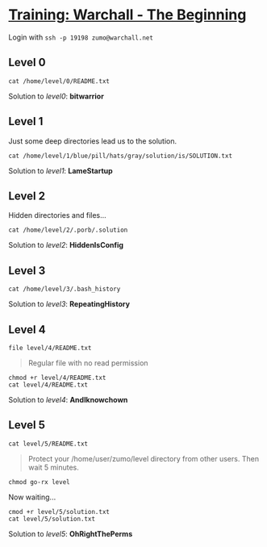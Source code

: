# [Training: Warchall - The Beginning](https://www.wechall.net/challenge/warchall/begins/index.php)

Login with `ssh -p 19198 zumo@warchall.net`

## Level 0

`cat /home/level/0/README.txt`

Solution to *level0*: **bitwarrior**

## Level 1

Just some deep directories lead us to the solution.

`cat /home/level/1/blue/pill/hats/gray/solution/is/SOLUTION.txt`

Solution to *level1*: **LameStartup**

## Level 2

Hidden directories and files...

`cat /home/level/2/.porb/.solution`

Solution to *level2*: **HiddenIsConfig**

## Level 3

`cat /home/level/3/.bash_history`

Solution to *level3*: **RepeatingHistory**

## Level 4

`file level/4/README.txt`

> Regular file with no read permission

`chmod +r level/4/README.txt`  
`cat level/4/README.txt`

Solution to *level4*: **AndIknowchown**

## Level 5

`cat level/5/README.txt`

> Protect your /home/user/zumo/level directory from other users. Then wait 5 minutes.

`chmod go-rx level`

Now waiting...

`cmod +r level/5/solution.txt`  
`cat level/5/solution.txt`

Solution to *level5*: **OhRightThePerms**
